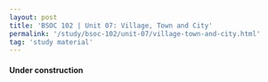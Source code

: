 ```yaml
---
layout: post
title: 'BSOC 102 | Unit 07: Village, Town and City'
permalink: '/study/bsoc-102/unit-07/village-town-and-city.html'
tag: 'study material'
---
```


#### Under construction